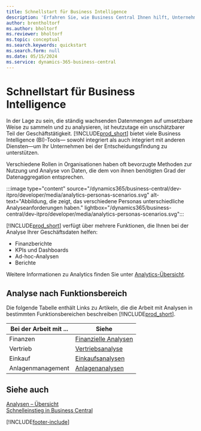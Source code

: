 ```yaml
---
title: Schnellstart für Business Intelligence
description: 'Erfahren Sie, wie Business Central Ihnen hilft, Unternehmensdaten mithilfe von Business Intelligence-Berichten und Dashboards in umsetzbare Erkenntnisse umzuwandeln.'
author: brentholtorf
ms.author: bholtorf
ms.reviewer: bholtorf
ms.topic: conceptual
ms.search.keywords: quickstart
ms.search.form: null
ms.date: 05/15/2024
ms.service: dynamics-365-business-central
---
```


# Schnellstart für Business Intelligence

In der Lage zu sein, die ständig wachsenden Datenmengen auf umsetzbare Weise zu sammeln und zu analysieren, ist heutzutage ein unschätzbarer Teil der Geschäftstätigkeit. [!INCLUDE[prod_short](includes/prod_short.md)] bietet viele Business Intelligence (BI)-Tools&mdash; sowohl integriert als auch integriert mit anderen Diensten&mdash;um Ihr Unternehmen bei der Entscheidungsfindung zu unterstützen.

Verschiedene Rollen in Organisationen haben oft bevorzugte Methoden zur Nutzung und Analyse von Daten, die dem von ihnen benötigten Grad der Datenaggregation entsprechen.

:::image type="content" source="/dynamics365/business-central/dev-itpro/developer/media/analytics-personas-scenarios.svg" alt-text="Abbildung, die zeigt, das verschiedene Personas unterschiedliche Analyseanforderungen haben." lightbox="/dynamics365/business-central/dev-itpro/developer/media/analytics-personas-scenarios.svg":::

[!INCLUDE[prod_short](includes/prod_short.md)] verfügt über mehrere Funktionen, die Ihnen bei der Analyse Ihrer Geschäftsdaten helfen:

- Finanzberichte
- KPIs und Dashboards
- Ad-hoc-Analysen
- Berichte

Weitere Informationen zu Analytics finden Sie unter  [Analytics-Übersicht](reports-bi-reporting.md).

## Analyse nach Funktionsbereich

Die folgende Tabelle enthält Links zu Artikeln, die die Arbeit mit Analysen in bestimmten Funktionsbereichen beschreiben [!INCLUDE[prod_short](includes/prod_short.md)].

| Bei der Arbeit mit ... | Siehe |
| --- | --- |
| Finanzen | [Finanzielle Analysen](bi.md) |
| Vertrieb | [Vertriebsanalyse](sales-analytics-overview.md) |
| Einkauf | [Einkaufsanalysen](purchasing-analytics-overview.md) |
| Anlagenmanagement | [Anlagenanalysen](fa-analytics-overview.md) |

## Siehe auch

[Analysen – Übersicht](reports-bi-reporting.md)  
[Schnelleinstieg in Business Central](quick-start-business-central.md)  

[!INCLUDE[footer-include](includes/footer-banner.md)]